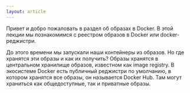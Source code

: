 ```yaml
---
layout: article
---
```

Привет и добро пожаловать в раздел об образах в Docker. В этой лекции мы познакомимся с реестром образов в Docker или docker-реджистри.

До этого времени мы запускали наши контейнеры из образов. Но где хранятся эти образы и как их получить? Образы хранятся в центральном хранилище образов, известном как image registry. В экосистеме Docker есть публичный реджистри по умолчанию, в котором хранятся все образы, он называется Docker Hub. Там могут храниться как общедоступные, так и приватные образы.
